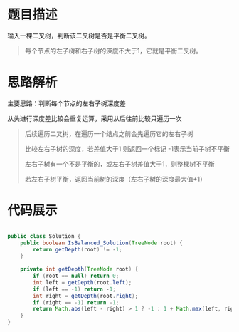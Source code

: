 #  题目描述

输入一棵二叉树，判断该二叉树是否是平衡二叉树。

>  每个节点的左子树和右子树的深度不大于1，它就是平衡二叉树。
#  思路解析

主要思路：判断每个节点的左右子树深度差

从头进行深度差比较会重复运算，采用从后往前比较只遍历一次

> 后续遍历二叉树，在遍历一个结点之前会先遍历它的左右子树
>
> 比较左右子树的深度，若差值大于1 则返回一个标记 -1表示当前子树不平衡
>
> 左右子树有一个不是平衡的，或左右子树差值大于1，则整棵树不平衡
> 
> 若左右子树平衡，返回当前树的深度（左右子树的深度最大值+1）

#  代码展示

```java

public class Solution {
    public boolean IsBalanced_Solution(TreeNode root) {
        return getDepth(root) != -1;
    }
     
    private int getDepth(TreeNode root) {
        if (root == null) return 0;
        int left = getDepth(root.left);
        if (left == -1) return -1;
        int right = getDepth(root.right);
        if (right == -1) return -1;
        return Math.abs(left - right) > 1 ? -1 : 1 + Math.max(left, right);
    }
}
```